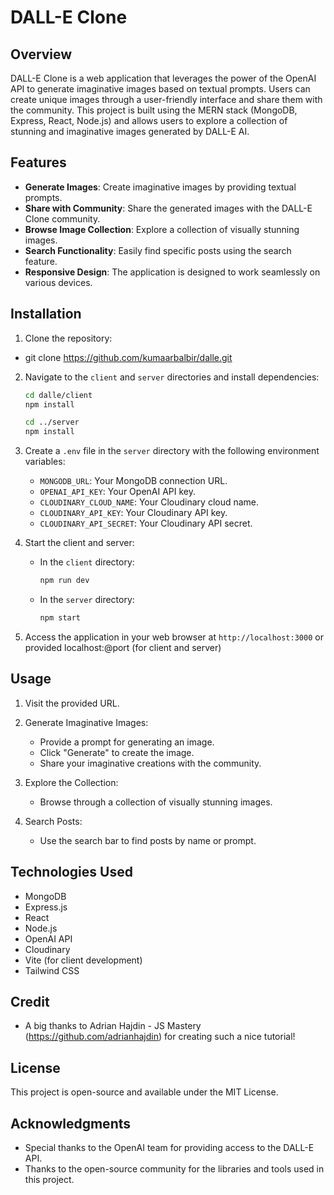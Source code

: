 # DALL-E Clone

## Overview

DALL-E Clone is a web application that leverages the power of the OpenAI API to generate imaginative images based on textual prompts. Users can create unique images through a user-friendly interface and share them with the community. This project is built using the MERN stack (MongoDB, Express, React, Node.js) and allows users to explore a collection of stunning and imaginative images generated by DALL-E AI.

## Features

- **Generate Images**: Create imaginative images by providing textual prompts.
- **Share with Community**: Share the generated images with the DALL-E Clone community.
- **Browse Image Collection**: Explore a collection of visually stunning images.
- **Search Functionality**: Easily find specific posts using the search feature.
- **Responsive Design**: The application is designed to work seamlessly on various devices.

## Installation

1. Clone the repository:
- git clone https://github.com/kumaarbalbir/dalle.git


2. Navigate to the `client` and `server` directories and install dependencies:
   ```bash
   cd dalle/client
   npm install

   cd ../server
   npm install
   ```

3. Create a `.env` file in the `server` directory with the following environment variables:

   - `MONGODB_URL`: Your MongoDB connection URL.
   - `OPENAI_API_KEY`: Your OpenAI API key.
   - `CLOUDINARY_CLOUD_NAME`: Your Cloudinary cloud name.
   - `CLOUDINARY_API_KEY`: Your Cloudinary API key.
   - `CLOUDINARY_API_SECRET`: Your Cloudinary API secret.

4. Start the client and server:

   - In the `client` directory:
     ```bash
     npm run dev
     ```

   - In the `server` directory:
     ```bash
     npm start
     ```

5. Access the application in your web browser at `http://localhost:3000` or provided localhost:@port (for client and server)

## Usage

1. Visit the provided URL.

2. Generate Imaginative Images:
   - Provide a prompt for generating an image.
   - Click "Generate" to create the image.
   - Share your imaginative creations with the community.

3. Explore the Collection:
   - Browse through a collection of visually stunning images.

4. Search Posts:
   - Use the search bar to find posts by name or prompt.

## Technologies Used

- MongoDB
- Express.js
- React
- Node.js
- OpenAI API
- Cloudinary
- Vite (for client development)
- Tailwind CSS

## Credit

- A big thanks to Adrian Hajdin - JS Mastery (https://github.com/adrianhajdin) for creating such a nice tutorial!

## License

This project is open-source and available under the MIT License.

## Acknowledgments

- Special thanks to the OpenAI team for providing access to the DALL-E API.
- Thanks to the open-source community for the libraries and tools used in this project.
